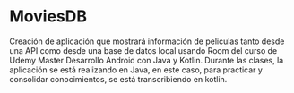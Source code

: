 # MoviesDB
Creación de aplicación que mostrará información de peliculas tanto desde una API como desde una base de datos local usando Room del curso de Udemy Master Desarrollo Android con Java y Kotlin.  Durante las clases, la aplicación se está realizando en Java, en este caso, para practicar y consolidar conocimientos, se está transcribiendo en kotlin.
